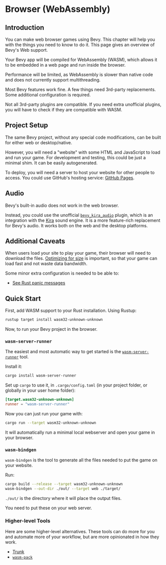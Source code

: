# Browser (WebAssembly)

## Introduction

You can make web browser games using Bevy. This chapter will help you with
the things you need to know to do it. This page gives an overview of Bevy's
Web support.

Your Bevy app will be compiled for WebAssembly (WASM), which allows it to
be embedded in a web page and run inside the browser.

Performance will be limited, as WebAssembly is slower than native code and
does not currently support multithreading.

Most Bevy features work fine. A few things need 3rd-party replacements. Some
additional configuration is required.

Not all 3rd-party plugins are compatible. If you need extra unofficial plugins,
you will have to check if they are compatible with WASM.

## Project Setup

The same Bevy project, without any special code modifications, can be built
for either web or desktop/native.

However, you will need a "website" with some HTML and JavaScript to load and
run your game. For development and testing, this could be just a minimal shim.
It can be easily autogenerated.

To deploy, you will need a server to host your website for other
people to access. You could use GitHub's hosting service: [GitHub
Pages](./wasm/gh-pages.md).

## Audio

Bevy's built-in audio does not work in the web browser.

Instead, you could use the unofficial
[`bevy_kira_audio`](https://github.com/NiklasEi/bevy_kira_audio) plugin,
which is an integration with the [Kira](https://github.com/tesselode/kira)
sound engine. It is a more feature-rich replacement for Bevy's audio. It
works both on the web and the desktop platforms.

## Additional Caveats

When users load your site to play your game, their browser will need to
download the files. [Optimizing for size](./wasm/size-opt.md) is important,
so that your game can load fast and not waste data bandwidth.

Some minor extra configuration is needed to be able to:
 - [See Rust panic messages](./wasm/panic-console.md)

## Quick Start

First, add WASM support to your Rust installation. Using Rustup:

```sh
rustup target install wasm32-unknown-unknown
```

Now, to run your Bevy project in the browser.

### `wasm-server-runner`

The easiest and most automatic way to get started is the
[`wasm-server-runner`](https://github.com/jakobhellermann/wasm-server-runner) tool.

Install it:

```sh
cargo install wasm-server-runner
```

Set up `cargo` to use it, in `.cargo/config.toml` (in your project folder,
or globally in your user home folder):

```toml
[target.wasm32-unknown-unknown]
runner = "wasm-server-runner"
```

Now you can just run your game with:

```sh
cargo run --target wasm32-unknown-unknown
```

It will automatically run a minimal local webserver and open your game in your browser.

### `wasm-bindgen`

`wasm-bindgen` is the tool to generate all the files needed to put the game on your website.

Run:

```sh
cargo build --release --target wasm32-unknown-unknown
wasm-bindgen --out-dir ./out/ --target web ./target/
```

`./out/` is the directory where it will place the output files.

You need to put these on your web server.

### Higher-level Tools

Here are some higher-level alternatives. These tools can do more for you
and automate more of your workflow, but are more opinionated in how they work.

- [Trunk](https://trunkrs.dev/)
- [`wasm-pack`](https://github.com/rustwasm/wasm-pack)

